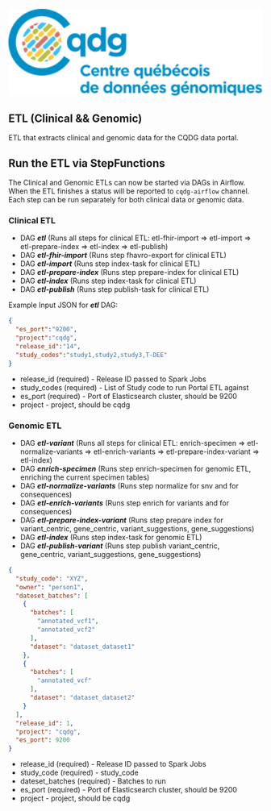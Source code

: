 <p align="center">
  <img src="docs/cqdg_logo.svg" alt="CQDG repository logo" width="660px" />
</p>

## ETL (Clinical && Genomic)

ETL that extracts clinical and genomic data for the CQDG data portal.

## Run the ETL via StepFunctions

The Clinical and Genomic ETLs can now be started via DAGs in Airflow. When the ETL finishes a status will be reported 
to `cqdg-airflow` channel. Each step can be run separately for both clinical data or genomic data.

### Clinical ETL
* DAG ***etl*** (Runs all steps for clinical ETL: etl-fhir-import => etl-import => etl-prepare-index => etl-index => etl-publish)
* DAG ***etl-fhir-import*** (Runs step fhavro-export for clinical ETL)
* DAG ***etl-import*** (Runs step index-task for clinical ETL)
* DAG ***etl-prepare-index*** (Runs step prepare-index for clinical ETL)
* DAG ***etl-index*** (Runs step index-task for clinical ETL)
* DAG ***etl-publish*** (Runs step publish-task for clinical ETL)

Example Input JSON for ***etl*** DAG:
```json
{
  "es_port":"9200",
  "project":"cqdg",
  "release_id":"14",
  "study_codes":"study1,study2,study3,T-DEE"
}
```
* release_id (required) - Release ID passed to Spark Jobs
* study_codes (required)  - List of Study code to run Portal ETL against
* es_port (required) - Port of Elasticsearch cluster, should be 9200
* project - project, should be cqdg


### Genomic ETL 
* DAG ***etl-variant*** (Runs all steps for clinical ETL: enrich-specimen => etl-normalize-variants => 	etl-enrich-variants => etl-prepare-index-variant =>  etl-index)
* DAG ***enrich-specimen*** (Runs step enrich-specimen for genomic ETL, enriching the current specimen tables)
* DAG ***etl-normalize-variants*** (Runs step normalize for snv and for consequences)
* DAG ***etl-enrich-variants*** (Runs step enrich for variants and for consequences)
* DAG ***etl-prepare-index-variant*** (Runs step prepare index for variant_centric, gene_centric, variant_suggestions, gene_suggestions)
* DAG ***etl-index*** (Runs step index-task for genomic ETL)
* DAG ***etl-publish-variant*** (Runs step publish variant_centric, gene_centric, variant_suggestions, gene_suggestions)

```json
{
  "study_code": "XYZ",
  "owner": "person1",
  "dateset_batches": [
    {
      "batches": [
        "annotated_vcf1",
        "annotated_vcf2"
      ],
      "dataset": "dataset_dataset1"
    },
    {
      "batches": [
        "annotated_vcf"
      ],
      "dataset": "dataset_dataset2"
    }
  ],
  "release_id": 1,
  "project": "cqdg",
  "es_port": 9200
}
```
* release_id (required) - Release ID passed to Spark Jobs
* study_code (required)  - study_code
* dateset_batches (required) - Batches to run
* es_port (required) - Port of Elasticsearch cluster, should be 9200
* project - project, should be cqdg
